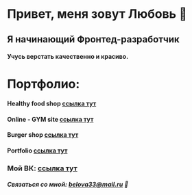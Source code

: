 # Привет, меня зовут Любовь 👋
## Я начинающий Фронтед-разработчик
#### Учусь верстать качественно и красиво.

# Портфолио:
#### Healthy food shop [ссылка тут](https://belova33.github.io/Module02-Shop/dist/)
#### Online - GYM site [ссылка тут](https://belova33.github.io/Module01-Gym/)
#### Burger shop [ссылка тут](https://belova33.github.io/Module01-Burger/index.html)
#### Portfolio [ссылка тут](https://github.com/belova33/Portfolio/)


### Moй ВК: [ссылка тут](https://vk.com/luba.belova33) 

##### Связаться со мной: belova33@mail.ru 💬




